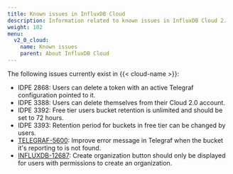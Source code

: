 ```yaml
---
title: Known issues in InfluxDB Cloud
description: Information related to known issues in InfluxDB Cloud 2.
weight: 102
menu:
  v2_0_cloud:
    name: Known issues
    parent: About InfluxDB Cloud
---
```


The following issues currently exist in {{< cloud-name >}}:

- IDPE 2868: Users can delete a token with an active Telegraf configuration pointed to it.
- IDPE 3388: Users can delete themselves from their Cloud 2.0 account.
- IDPE 3392: Free tier users bucket retention is unlimited and should be set to 72 hours.
- IDPE 3393: Retention period for buckets in free tier can be changed by users. 
- [TELEGRAF-5600](https://github.com/influxdata/telegraf/issues/5600): Improve error message in Telegraf when the bucket it's reporting to is not found.
- [INFLUXDB-12687](https://github.com/influxdata/influxdb/issues/12687): Create organization button should only be displayed for users with permissions to create an organization.
